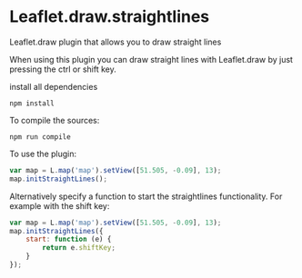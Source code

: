 # Leaflet.draw.straightlines
Leaflet.draw plugin that allows you to draw straight lines

When using this plugin you can draw straight lines with Leaflet.draw by just pressing the ctrl or shift key.

install all dependencies
```
npm install
```

To compile the sources:
```
npm run compile
```

To use the plugin:
``` javascript
var map = L.map('map').setView([51.505, -0.09], 13);
map.initStraightLines();
```

Alternatively specify a function to start the straightlines functionality. For example with the shift key:
``` javascript
var map = L.map('map').setView([51.505, -0.09], 13);
map.initStraightLines({
    start: function (e) {
        return e.shiftKey;
    }
});
```
